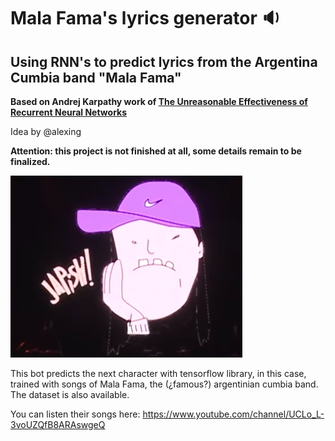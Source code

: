 # Mala Fama's lyrics generator :sound:
## Using RNN's to predict lyrics from the Argentina Cumbia band "Mala Fama"

**Based on Andrej Karpathy work of [The Unreasonable Effectiveness of Recurrent Neural Networks](http://karpathy.github.io/2015/05/21/rnn-effectiveness/)**

Idea by @alexing

**Attention: this project is not finished at all, some details remain to be finalized.**

![logo](https://raw.githubusercontent.com/caparrosmatias/rnn_malafama/master/hernan.PNG)

This bot predicts the next character with tensorflow library, in this case, trained with songs of Mala Fama, the (¿famous?) argentinian cumbia band. The dataset is also available.


You can listen their songs here: https://www.youtube.com/channel/UCLo_L-3voUZQfB8ARAswgeQ
